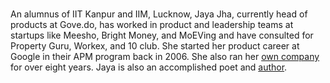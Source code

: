 ﻿---
type: guest
Title: "Jaya Jha"
name: "Jaya Jha"
description: "Head of Products at Give.do"
location: Bangalore, India
website: https://jayajha.wordpress.com/
linkedin: https://www.linkedin.com/in/jayajha/
twitter: https://x.com/jayajha
instagram: 
image: "../../images/guests/jaya_jha.jpg"
---
#
An alumnus of IIT Kanpur and IIM, Lucknow, Jaya Jha, currently head of products at Gove.do, has worked in product and leadership teams at startups like Meesho, Bright Money, and MoEVing and have consulted for Property Guru, Workex, and 10 club. She started her product career at Google in their APM program back in 2006. She also ran her [own company](https://Pothi.com) for over eight years. Jaya is also an accomplished poet and [author](https://amzn.to/3YELLFr). 